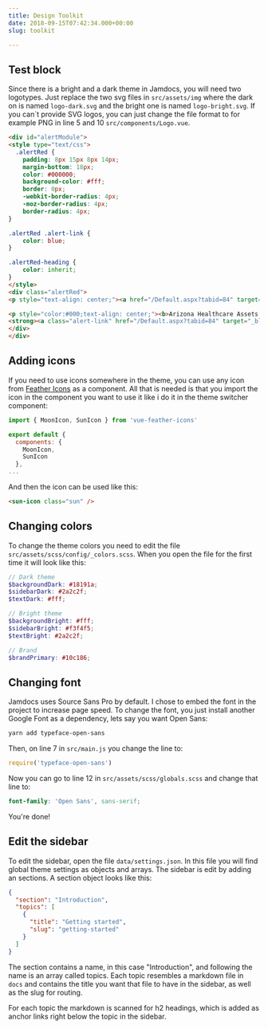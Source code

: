 ```yaml
---
title: Design Toolkit
date: 2018-09-15T07:42:34.000+00:00
slug: toolkit

---
```

## Test block
Since there is a bright and a dark theme in Jamdocs, you will need two logotypes. Just replace the two svg files in `src/assets/img` where the dark on is named `logo-dark.svg` and the bright one is named `logo-bright.svg`. If you can´t provide SVG logos, you can just change the file format to for example PNG in line 5 and 10 `src/components/Logo.vue`.

```html
<div id="alertModule">
<style type="text/css">
  .alertRed {
    padding: 8px 15px 8px 14px;
    margin-bottom: 18px;
    color: #000000;
    background-color: #fff;
    border: 0px;
    -webkit-border-radius: 4px;
    -moz-border-radius: 4px;
    border-radius: 4px;
}

.alertRed .alert-link {
    color: blue;
}

.alertRed-heading {
    color: inherit;
}
</style>
<div class="alertRed">
<p style="text-align: center;"><a href="/Default.aspx?tabid=84" target="_blank"><img alt="" src="/portals/0/images/MAGtool233.jpg" style="width: 200px;" /></a></p>

<p style="color:#000;text-align: center;"><b>Arizona Healthcare Assets Map</b>: A web-based, map viewer tool developed by Maricopa Association of Governments, PAG's peer organization in Phoenix, includes helpful COVID-19 data for our region.<br />
<strong><a class="alert-link" href="/Default.aspx?tabid=84" target="_blank">Read more &raquo;</a></strong></p>
</div>
</div>
```


## Adding icons
If you need to use icons somewhere in the theme, you can use any icon from [Feather Icons](https://feathericons.com/) as a component. All that is needed is that you import the icon in the component you want to use it like i do it in the theme switcher component:

```javascript
import { MoonIcon, SunIcon } from 'vue-feather-icons'

export default {
  components: {
    MoonIcon,
    SunIcon
  },
...
```

And then the icon can be used like this: 

```html
<sun-icon class="sun" />
```

## Changing colors
To change the theme colors you need to edit the file `src/assets/scss/config/_colors.scss`. When you open the file for the first time it will look like this:

```scss
// Dark theme
$backgroundDark: #18191a;
$sidebarDark: #2a2c2f;
$textDark: #fff;

// Bright theme
$backgroundBright: #fff;
$sidebarBright: #f3f4f5;
$textBright: #2a2c2f;

// Brand
$brandPrimary: #10c186;
```

## Changing font
Jamdocs uses Source Sans Pro by default. I chose to embed the font in the project to increase page speed. To change the font, you just install another Google Font as a dependency, lets say you want Open Sans:

```bash
yarn add typeface-open-sans
```

Then, on line 7 in `src/main.js` you change the line to:

```javascript
require('typeface-open-sans')
```

Now you can go to line 12 in `src/assets/scss/globals.scss` and change that line to:

```scss
font-family: 'Open Sans', sans-serif;
```

You're done!

## Edit the sidebar

To edit the sidebar, open the file `data/settings.json`. In this file you will find global theme settings as objects and arrays. The sidebar is edit by adding an sections. A section object looks like this:

```json
{
  "section": "Introduction",
  "topics": [
    {
      "title": "Getting started",
      "slug": "getting-started"
    }
  ]
}
```

The section contains a name, in this case "Introduction", and following the name is an array called topics. Each topic resembles a markdown file in `docs` and contains the title you want that file to have in the sidebar, as well as the slug for routing.

For each topic the markdown is scanned for h2 headings, which is added as anchor links right below the topic in the sidebar.